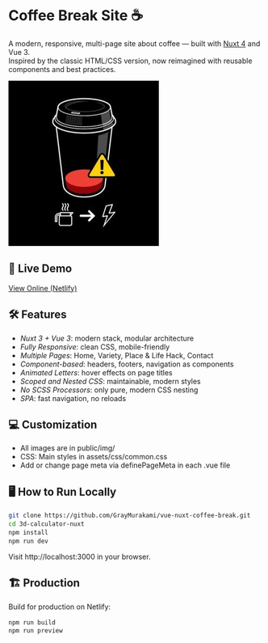# Coffee Break Site ☕️

A modern, responsive, multi-page site about coffee — built with [Nuxt 4](https://nuxt.com/) and Vue 3.  
Inspired by the classic HTML/CSS version, now reimagined with reusable components and best practices.

![Coffee Break Screenshot](public/img/common/coffee_logo2.jpeg)

## 🚀 Live Demo

[View Online (Netlify)](https://coffee-break-bygray.netlify.app/)

## 🛠️ Features

- *Nuxt 3 + Vue 3*: modern stack, modular architecture
- *Fully Responsive*: clean CSS, mobile-friendly
- *Multiple Pages*: Home, Variety, Place & Life Hack, Contact
- *Component-based*: headers, footers, navigation as components
- *Animated Letters*: hover effects on page titles
- *Scoped and Nested CSS*: maintainable, modern styles
- *No SCSS Processors*: only pure, modern CSS nesting
- *SPA*: fast navigation, no reloads

## 💻 Customization

- All images are in public/img/
- CSS: Main styles in assets/css/common.css
- Add or change page meta via definePageMeta in each .vue file

## 🖥️ How to Run Locally

```bash
git clone https://github.com/GrayMurakami/vue-nuxt-coffee-break.git
cd 3d-calculator-nuxt
npm install
npm run dev
```
Visit http://localhost:3000 in your browser.


## 🏗️ Production
Build for production on Netlify:

```bash
npm run build
npm run preview

